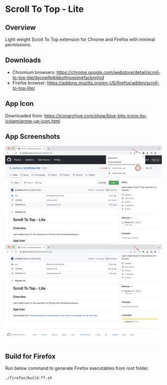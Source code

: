 # Scroll To Top - Lite

## Overview
Light weight Scroll To Top extension for Chrome and Firefox with minimal permissions.

## Downloads
- Chromium browsers: https://chrome.google.com/webstore/detail/scroll-to-top-lite/jbjcneifeikikbofmopiimefacknnhid
- Firefox browser: https://addons.mozilla.org/en-US/firefox/addon/scroll-to-top-lite/

## App Icon
Downloaded from: https://iconarchive.com/show/blue-bits-icons-by-icojam/arrow-up-icon.html

## App Screenshots
<img src="screenshots/screenshot-1.jpg" width="600">

<img src="screenshots/screenshot-2.jpg" width="600">

## Build for Firefox
Run below command to generate Firefox executables from root folder.
```sh
./firefox/build-ff.sh
```
